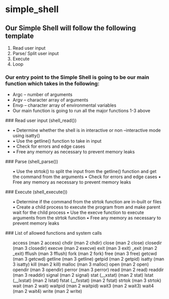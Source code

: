# simple_shell
## Our Simple Shell will follow the following template
1.	Read user input
2.	Parse/ Split user input
3.	Execute 
4.	Loop 
### Our entry point to the Simple Shell is going to be our main function which takes in the following:
<ul>
  <li>Argc – number of arguments</li>
<li> Argv – character array of arguments</li>
<li>Envp – character array of environmental variables</li>	
<li>Our main function is going to run all the major functions 1-3 above</li> </ul>
### Read user input (shell_read())
<ul>
<li>•	Determine whether the shell is in interactive or non –interactive mode using isatty()</li>
<li>•	Use the getline() function to take in input</li>
<li>•	Check for errors and edge cases </li>
<li>•	Free any memory as necessary to prevent memory leaks </li>
</ul>
### Parse (shell_parse())
<ul>
•	Use the strtok() to split the input from the getline() function and get the command from the arguments
•	Check for errors and edge cases
•	Free any memory as necessary to prevent memory leaks
</ul>
### Execute (shell_execute())
<ul>
•	Determine if the command from the strtok function are in-built or files
•	Create a child process to execute the program from and make parent wait for the child process
•	Use the execve function to execute arguments from the strtok function
•	Free any memory as necessary to prevent memory leaks
</ul>
### List of allowed functions and system calls
<ul>
	access (man 2 access)
	chdir (man 2 chdir)
	close (man 2 close)
	closedir (man 3 closedir)
	execve (man 2 execve)
	exit (man 3 exit)
	_exit (man 2 _exit)
	fflush (man 3 fflush)
	fork (man 2 fork)
	free (man 3 free)
	getcwd (man 3 getcwd)
	getline (man 3 getline)
	getpid (man 2 getpid)
	isatty (man 3 isatty)
	kill (man 2 kill)
	malloc (man 3 malloc)
	open (man 2 open)
	opendir (man 3 opendir)
	perror (man 3 perror)
	read (man 2 read)
	readdir (man 3 readdir)
	signal (man 2 signal)
	stat (__xstat) (man 2 stat)
	lstat (__lxstat) (man 2 lstat)
	fstat (__fxstat) (man 2 fstat)
	strtok (man 3 strtok)
	wait (man 2 wait)
	waitpid (man 2 waitpid)
	wait3 (man 2 wait3)
	wait4 (man 2 wait4)
	write (man 2 write)
</ul>
